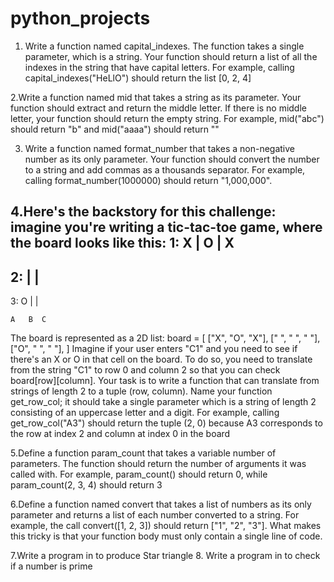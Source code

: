 # python_projects

1. Write a function named capital_indexes. The function takes a single parameter, which is a string. Your function should return a list of all the indexes in the string that have capital letters.
For example, calling capital_indexes("HeLlO") should return the list [0, 2, 4]

2.Write a function named mid that takes a string as its parameter. Your function should extract and return the middle letter. If there is no middle letter, your function should return the empty string.
For example, mid("abc") should return "b" and mid("aaaa") should return ""

3. Write a function named format_number that takes a non-negative number as its only parameter.
Your function should convert the number to a string and add commas as a thousands separator.
For example, calling format_number(1000000) should return "1,000,000".


4.Here's the backstory for this challenge: imagine you're writing a tic-tac-toe game, where the board looks like this:
1:  X | O | X
   -----------
2:    |   |  
   -----------
3:  O |   |

    A   B  C
The board is represented as a 2D list:
board = [
    ["X", "O", "X"],
    [" ", " ", " "],
    ["O", " ", " "],
]
Imagine if your user enters "C1" and you need to see if there's an X or O in that cell on the board. To do so, you need to translate from the string "C1" to row 0 and column 2 so that you can check board[row][column].
Your task is to write a function that can translate from strings of length 2 to a tuple (row, column). Name your function get_row_col; it should take a single parameter which is a string of length 2 consisting of an uppercase letter and a digit.
For example, calling get_row_col("A3") should return the tuple (2, 0) because A3 corresponds to the row at index 2 and column at index 0 in the board

5.Define a function param_count that takes a variable number of parameters. The function should return the number of arguments it was called with.
For example, param_count() should return 0, while param_count(2, 3, 4) should return 3

6.Define a function named convert that takes a list of numbers as its only parameter and returns a list of each number converted to a string.
For example, the call convert([1, 2, 3]) should return ["1", "2", "3"].
What makes this tricky is that your function body must only contain a single line of code.

7.Write a program in  to produce Star triangle
8. Write a program in  to check if a number is prime
